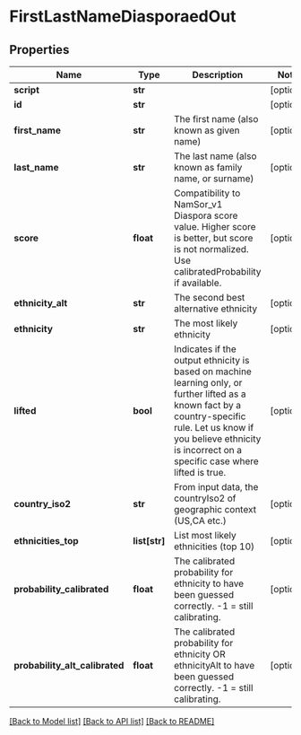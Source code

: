 # FirstLastNameDiasporaedOut

## Properties
Name | Type | Description | Notes
------------ | ------------- | ------------- | -------------
**script** | **str** |  | [optional] 
**id** | **str** |  | [optional] 
**first_name** | **str** | The first name (also known as given name) | [optional] 
**last_name** | **str** | The last name (also known as family name, or surname) | [optional] 
**score** | **float** | Compatibility to NamSor_v1 Diaspora score value. Higher score is better, but score is not normalized. Use calibratedProbability if available.  | [optional] 
**ethnicity_alt** | **str** | The second best alternative ethnicity | [optional] 
**ethnicity** | **str** | The most likely ethnicity | [optional] 
**lifted** | **bool** | Indicates if the output ethnicity is based on machine learning only, or further lifted as a known fact by a country-specific rule. Let us know if you believe ethnicity is incorrect on a specific case where lifted is true. | [optional] 
**country_iso2** | **str** | From input data, the countryIso2 of geographic context (US,CA etc.) | [optional] 
**ethnicities_top** | **list[str]** | List most likely ethnicities (top 10) | [optional] 
**probability_calibrated** | **float** | The calibrated probability for ethnicity to have been guessed correctly. -1 &#x3D; still calibrating.  | [optional] 
**probability_alt_calibrated** | **float** | The calibrated probability for ethnicity OR ethnicityAlt to have been guessed correctly. -1 &#x3D; still calibrating.  | [optional] 

[[Back to Model list]](../README.md#documentation-for-models) [[Back to API list]](../README.md#documentation-for-api-endpoints) [[Back to README]](../README.md)


